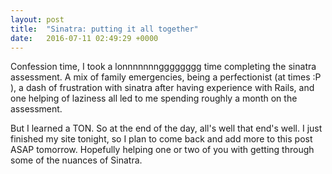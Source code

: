 ```yaml
---
layout: post
title:  "Sinatra: putting it all together"
date:   2016-07-11 02:49:29 +0000
---
```



Confession time, I took a lonnnnnnngggggggg time completing the sinatra assessment. A mix of family emergencies, being a perfectionist (at times :P ), a dash of frustration with sinatra after having experience with Rails, and one helping of laziness all led to me spending roughly a month on the assessment. 

But I learned a TON. So at the end of the day, all's well that end's well. I just finished my site tonight, so I plan to come back and add more to this post ASAP tomorrow. Hopefully helping one or two of you with getting through some of the nuances of Sinatra. 
